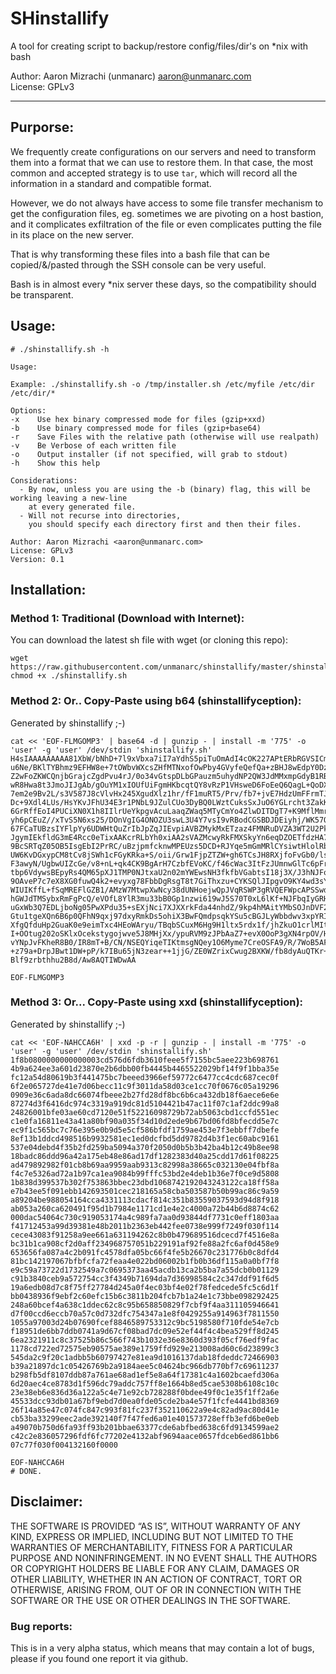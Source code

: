 # SHinstallify 

 A tool for creating script to backup/restore config/files/dir's on *nix with bash
  
Author: Aaron Mizrachi (unmanarc) <aaron@unmanarc.com>   
License: GPLv3   

***

## Purporse:

We frequently create configurations on our servers and need to transform them into a format that we can use to restore them. In that case, the most common and accepted strategy is to use `tar`, which will record all the information in a standard and compatible format.

However, we do not always have access to some file transfer mechanism to get the configuration files, eg. sometimes we are pivoting on a host bastion, and it complicates exfiltration of the file or even complicates putting the file in its place on the new server.

That is why transforming these files into a bash file that can be copied/&/pasted through the SSH console can be very useful.

Bash is in almost every *nix server these days, so the compatibility should be transparent.


## Usage:

```
# ./shinstallify.sh -h

Usage: 

Example: ./shinstallify.sh -o /tmp/installer.sh /etc/myfile /etc/dir /etc/dir/*

Options:
-x    Use hex binary compressed mode for files (gzip+xxd)
-b    Use binary compressed mode for files (gzip+base64)
-r    Save Files with the relative path (otherwise will use realpath)
-v    Be Verbose of each written file
-o    Output installer (if not specified, will grab to stdout)
-h    Show this help

Considerations:
  - By now, unless you are using the -b (binary) flag, this will be working leaving a new-line 
    at every generated file.
  - Will not recurse into directories, 
    you should specify each directory first and then their files.

Author: Aaron Mizrachi <aaron@unmanarc.com>
License: GPLv3
Version: 0.1
```

## Installation:

### Method 1: Traditional (Download with Internet):

You can download the latest sh file with wget (or cloning this repo):

```
wget https://raw.githubusercontent.com/unmanarc/shinstallify/master/shinstallify.sh
chmod +x ./shinstallify.sh
```

### Method 2: Or.. Copy-Paste using b64 (shinstallifyception):

Generated by shinstallify ;-)

```
cat << 'EOF-FLMGOMP3' | base64 -d | gunzip - | install -m '775' -o 'user' -g 'user' /dev/stdin 'shinstallify.sh'
H4sIAAAAAAAAA81XbW/bNhD+7l9xVbxa7iI7aYdhS5piTuOmAdI4cOK227APtERbRGVSICm/FPnx
u6Ne/BKlTYBhmz9EFHW8e+7tOWbvWXcsZHfMTNxofOwPby4GVyfeQefQa+zBHJ8wEdpY0DzhzHDw
Z2wFoZKWCQnjbGrajcZgdPvu4rJ/0o34vGtspDLbGPauzm5uhydNP2QW3JdMMxmpGdyB1RBEIbR6
wR8Hwa8t3JmoJIJgAb/gOuYM1xIOUfUiFgmHKbcqtQY8vRzP1VHsweD6FoEeQ6QagL+QoDXzTRDS
7em2e9Bv2L/s3V587J8cVlvHx245XgudXlz1hr/fF1muRT5/Prv/fb7+jvE7HdzUmFFrmTJYHsHt
Dc+9Xdl4LUs/HsYKvJFhU34E3r1PNbL9JZulCUo3DyBQ0LWztCuksSxJuO6YGLrcht3ZakKhdetI
6GrRffEoI4PUCiXN0X1h8IIlrUeYkpgvAcuLaaqZWaq5MTyCmYo4ZlwDITDgT7+K9MflMmrXKhuX
yh6pCEuZ//xTvS5N6xs25/DOnVgIG4ONOZU3swL3U4Y7vsI9vRBodCGSBDJDEiyhj/WK57Q+5fCR
67FCaTUBzsIYFlpYy6UDWHtQuZrIbJpZqJIEvpiAVBZMykMxETzaz4FMNRuDVZA3WT2U2PkYqwU6
JgymIEkfldG3mE4Rcc0eTixAAKcrRLbYh0xiAA2sVAZMcwyRkFMXSkyYn6eqDZOETfdzHA7/GAOq
9BcSRTqZ05OB5IsgEbI2PrRC/uBzjpmfcknwMPEUzs5DCD+RJYqe5mGmMRlCYsiwtHlolRbc7Nf0
UW6KvDGxypCM8tCv8jSWh1cFGyKRka+S/oii/Grw1FjpZTZW+gh6TCsJH8RXjfoFvGb0/lsmZwwj
F3awyN/UgbwUIZcGe/v8+nL+qk4CK9BgArH7CzbfEVoKC/f46cWac3ItFzJUmnwGlTc6pFrNsTyi
tbp6VdywsBEpyRs4QM65pXJ1TMP0NJtxaU2n02mYWEwsNH3fkfbVGabtsI18j3X/J3hNJFoPTsA7
9OAveP7c7eX8XG0fuwQ4k2+evyxg78FbbDgRsgT8t7GiThxzu+CYKSQlJIpgvO9KY4wd3sYsjJW2
WIUIKffL+fSqMREFlGZB1/AMzW7MtwpXwNcy38dUNHoejwQpJVqRSWP3gRVQEFWpcAPSSwdpD874
hGWJdTMSybxRmFgPcQ/eVOfL8YlR3mu33bB0Gp1nzwi619wJ5S70T0xL6lKf+NJFbqIyGRHIw3Ul
uGxWb3Q7EDLjboNg05PwXPdu35+sEXjNci7XJXXrkFda44nhdZ/9kp4hMAitYMbSOJnDVF2iyfIM
Gtu1tgeXQn6B6p0QFhN9qxj97dxyRmkDs5ohiX3BwFQmdpsqkYSu5cBGJLyWbbdwv3xpYRI3spj7
XfgQfduHp2GuaK0e9eimTxc4HEoWAryu/TBqbSCuxM6Hg9H1ltx5rdx1f/jhZkuO1crlMIthCMEM
I+OOtug202oSKlxOcekstygojwve5J8MHjXx/ypuRVM9zJPbAaZ7+evX0OoP3gXN4rpOV/H8/kRB
vYNpJvFKheR8B0/IR8mT+B/CN/NSEQYiqeTIKtmsgNQey1O6Myme7CreOSFA9/R/7WoB5AFXNyjv
+z79a+DrpJBwt1DW+pP/k7IBu65jN3zear++1jjG/ZE0WZrixCwug2BXKW/fb8dyAuQTKr+WlKrO
Blf9zrbthhu2B8d/Aw8AQTIWDwAA

EOF-FLMGOMP3
```

### Method 3: Or... Copy-Paste using xxd (shinstallifyception):

Generated by shinstallify ;-)

```
cat << 'EOF-NAHCCA6H' | xxd -p -r | gunzip - | install -m '775' -o 'user' -g 'user' /dev/stdin 'shinstallify.sh'
1f8b0800000000000003cd576d6fdb3610feee5f7155bc5aee223b698761
4b9a624ee3a601d23870e2b6dbb00fb4445b4465522029bf14f9f1bba35e
fc12a54d80619b3f441475bc7beeed3966ef59772c6477cc4cdc687cec0f
6f2e065727de41e7d06becc11c9f3011da58d03ce1cc70f0676c05a19296
0909e36c6ada8dc66074fbeee2b27fd28df8bc6b6ca432db18f6aece6e6e
87274d3f6416dc974c3319a919dc81d5104421b47ac11f07c1af2ddc99a8
24826001bfe03ae60cd7120e51f52216098729b72ab5063cbd1ccfd551ec
c1e0fa16811e43a41a80bf90a035f34d10d2ede9b67bd06fd8bfecdd5e7c
ec9f1c565bc7c76e395e0b9d5e5cf586bfdf1759ae453e7f3ebbff7dbefe
8ef13b1ddcd498516b9932581ec1ed0dcfbd5dd9782d4b3f1ec60abc9161
537e04debd4f35b2fd259ba5094a370f2050d0b5b3b42ba4b12c49b8ee98
18badc86ddd96a42a175eb48e86ad17df1282383d40a25cdd17d61f08225
ad479892982f01cb8b69aa9959aab9313c82998a38665c032130e04fbf8a
f4c7e5326ad72a1b97ca1ea9084b99fffc53bd2e4deb1b36e7f0ce9d5808
1b838d399537b302f753863bbec23dbd1068742192043243122ca18ff58a
e7b43ee5f091ebb142693501cec218165a58cba503587b50b99ac86c9a59
a89204be988054164cca4331113cdacf814c351b83559037593d94d8f918
ab053a260ca620491f95d1b7984e1171cd1e4e2c4000a72b44b6d8874c62
000dac54064c730c919053174a4c989fa7aa0d93844df7731c0eff1803aa
f41712453a99d39381e48b2011b2363eb442fee0738e999f7249f030f114
cece43083f91258a9ee661a631194262c8b0b479689516dcecd7f4516e8a
bc31b1ca908cf2d0aff234968757051b229191af92fe88a2fc6af0d458e9
653656fa087a4c2b091fc4578dfa05bc66f4fe5b26670c231776b0c8dfd4
81bc142197067bfbfcfa72feaa4e022bd06002b1fb0b36df115a0a0bf7f8
e9c59a73722d1732549a7c0695373aa45acdb13ca2b5ba7a55dcb0b01129
c91b3840ceb9a572754cc3f4349b71694da7d36998584c2c347ddf91f6d5
19a6edb08d7c8f75ff27784d245a0f4ec03bf4e02f78fedcede5fc5c6d1f
bb0438936f9ebf2c60efc15b6c3811b204fcb7b1a24e1c73bbe098292425
248a60bcef4a638c1ddec62c8c95b658850829f7cbf9f4aa311105946641
d7f00ccd6eccb70a57c0d732dfc754347a1e8f0429255a914963f7811550
1055a97003d24b07690fcef8846589753312c9bc5198580f710fde54e7cb
f18951de6bb7ddb0741a9d67cf08bad7dc09e52ef44f4c4bea529ff8d245
6ea2321911c8c37525b86c566f743b1032e36e8360d393f05cf76edf9fac
1178cd722ed72575eb90575ae389e1759ffd929e213008ad60c6d23899c3
545da2c9f20c1adbb5b60797427e81ea9d1016137dab18fdeddc72466903
b39a21897dc1c05426769b2a9184aee5c04624bc966db770bf7c69611237
b298fb5df8107ddb87a761ae68ad1ef5e8a64f17381c4a1602bcaefd306a
6d20aec4ce8783d1f596dc79addc757ff8e1664b8ed5cae5308b6108c10c
23e38eb6e836d36a122a5c4e71e92cb728288f0bdee49f0c1e35f1ff2a6e
45533dcc93db01a67bf9ebd7d0ea0fde05cde2ba4e57f1fcfe4441bd8369
26f14a85e47c074fc847c993f81fc237f352110622a9e4c82ad9ac80d41e
cb53ba33299eec2ade392140f7f47fed6a01e401573728effb3efd6be0eb
a49070b750d6fa93ff93b201bbae63377cde6abfbed638c6fd9134599ae2
c42c2e836057296fdf6fc77202e4132abf9694aace0657fdceb6ed861bb6
07c77f030f004132160f0000

EOF-NAHCCA6H
# DONE.
```


## Disclaimer:

THE SOFTWARE IS PROVIDED “AS IS”, WITHOUT WARRANTY OF ANY KIND, EXPRESS OR IMPLIED, INCLUDING BUT NOT LIMITED TO THE WARRANTIES OF MERCHANTABILITY, FITNESS FOR A PARTICULAR PURPOSE AND NONINFRINGEMENT. IN NO EVENT SHALL THE AUTHORS OR COPYRIGHT HOLDERS BE LIABLE FOR ANY CLAIM, DAMAGES OR OTHER LIABILITY, WHETHER IN AN ACTION OF CONTRACT, TORT OR OTHERWISE, ARISING FROM, OUT OF OR IN CONNECTION WITH THE SOFTWARE OR THE USE OR OTHER DEALINGS IN THE SOFTWARE.

### Bug reports:

This is in a very alpha status, which means that may contain a lot of bugs, please if you found one report it via github.
